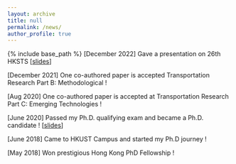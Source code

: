 ```yaml
---
layout: archive
title: null
permalink: /news/
author_profile: true
---
```


{% include base_path %}
\[December 2022\] Gave a presentation on 26th HKSTS  \[[slides](https://github.com/zf-z/zf-z.github.io/blob/master/files/Zhengfei_HKSTS-2022.pdf)\]

\[December 2021\] One co-authored paper is accepted Transportation Research Part B: Methodological !

\[Aug 2020\] One co-authored paper is accepted at Transportation Research Part C: Emerging Technologies ! 

\[June 2020\] Passed my Ph.D. qualifying exam and became a Ph.D. candidate ! \[[slides](https://zf-z.github.io/files/Zhengfei_PhD_Qualifying%20Exam.pdf)\] 

\[June 2018\] Came to HKUST Campus and started my Ph.D journey !

\[May 2018\] Won prestigious Hong Kong PhD Fellowship !
